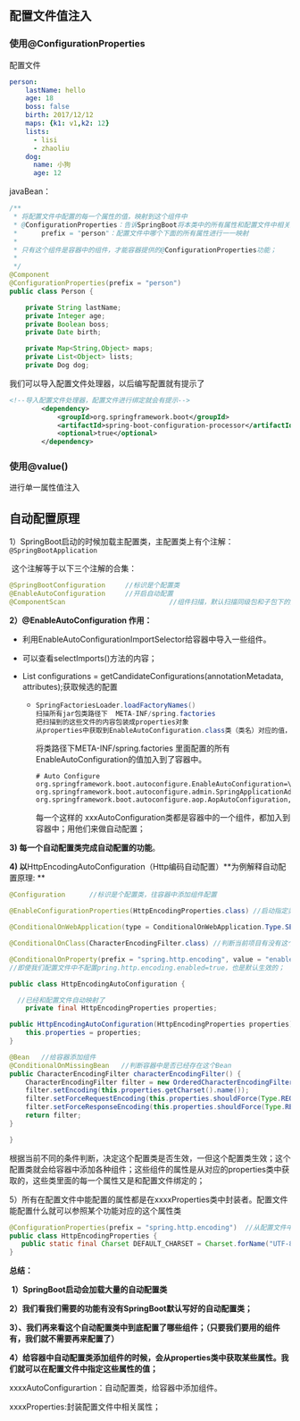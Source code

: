 ## 配置文件值注入

### 使用@ConfigurationProperties

配置文件

```yaml
person:
    lastName: hello
    age: 18
    boss: false
    birth: 2017/12/12
    maps: {k1: v1,k2: 12}
    lists:
      - lisi
      - zhaoliu
    dog:
      name: 小狗
      age: 12
```

javaBean：

```java
/**
 * 将配置文件中配置的每一个属性的值，映射到这个组件中
 * @ConfigurationProperties：告诉SpringBoot将本类中的所有属性和配置文件中相关的配置进行绑定；
 *      prefix = "person"：配置文件中哪个下面的所有属性进行一一映射
 *
 * 只有这个组件是容器中的组件，才能容器提供的@ConfigurationProperties功能；
 *
 */
@Component
@ConfigurationProperties(prefix = "person")
public class Person {

    private String lastName;
    private Integer age;
    private Boolean boss;
    private Date birth;

    private Map<String,Object> maps;
    private List<Object> lists;
    private Dog dog;

```

我们可以导入配置文件处理器，以后编写配置就有提示了

```xml
<!--导入配置文件处理器，配置文件进行绑定就会有提示-->
		<dependency>
			<groupId>org.springframework.boot</groupId>
			<artifactId>spring-boot-configuration-processor</artifactId>
			<optional>true</optional>
		</dependency>
```

### 使用@value()

进行单一属性值注入



## 自动配置原理

1）SpringBoot启动的时候加载主配置类，主配置类上有个注解：```@SpringBootApplication```

​      这个注解等于以下三个注解的合集：

```Java
@SpringBootConfiguration     //标识是个配置类
@EnableAutoConfiguration     //开启自动配置
@ComponentScan							//组件扫描，默认扫描同级包和子包下的类
```

**2）@EnableAutoConfiguration 作用：**

 - 利用EnableAutoConfigurationImportSelector给容器中导入一些组件。

- 可以查看selectImports()方法的内容；

- List<String> configurations = getCandidateConfigurations(annotationMetadata, attributes);获取候选的配置

  - ```java
    SpringFactoriesLoader.loadFactoryNames()
    扫描所有jar包类路径下  META-INF/spring.factories
    把扫描到的这些文件的内容包装成properties对象
    从properties中获取到EnableAutoConfiguration.class类（类名）对应的值，然后把他们添加在容器中
    ```

    将类路径下META-INF/spring.factories 里面配置的所有EnableAutoConfiguration的值加入到了容器中。

    ```properties
    # Auto Configure
    org.springframework.boot.autoconfigure.EnableAutoConfiguration=\
    org.springframework.boot.autoconfigure.admin.SpringApplicationAdminJmxAutoConfiguration,\
    org.springframework.boot.autoconfigure.aop.AopAutoConfiguration,\
    ```

    每一个这样的  xxxAutoConfiguration类都是容器中的一个组件，都加入到容器中；用他们来做自动配置；

**3) 每一个自动配置类完成自动配置的功能**。

**4) 以**HttpEncodingAutoConfiguration（Http编码自动配置）**为例解释自动配置原理: **

```java
@Configuration      //标识是个配置类，往容器中添加组件配置

@EnableConfigurationProperties(HttpEncodingProperties.class) //启动指定类的ConfigurationProperties功能；将配置文件中对应的值和HttpEncodingProperties绑定起来；并把HttpEncodingProperties加入到ioc容器中

@ConditionalOnWebApplication(type = ConditionalOnWebApplication.Type.SERVLET) //Spring底层@Conditional注解，根据不同的条件，如果满足指定的条件，整个配置类里面的配置就会生效；  判断当前应用是否是web应用，如果是，当前配置类生效。

@ConditionalOnClass(CharacterEncodingFilter.class) //判断当前项目有没有这个类CharacterEncodingFilter；SpringMVC中进行乱码解决的过滤器；

@ConditionalOnProperty(prefix = "spring.http.encoding", value = "enabled", matchIfMissing = true) //判断配置文件中是否存在某个配置  spring.http.encoding.enabled；如果不存在，判断也是成立的
//即使我们配置文件中不配置pring.http.encoding.enabled=true，也是默认生效的；

public class HttpEncodingAutoConfiguration {

  //已经和配置文件自动映射了
	private final HttpEncodingProperties properties;

public HttpEncodingAutoConfiguration(HttpEncodingProperties properties) {
	this.properties = properties;
}

@Bean   //给容器添加组件
@ConditionalOnMissingBean   //判断容器中是否已经存在这个Bean
public CharacterEncodingFilter characterEncodingFilter() {
	CharacterEncodingFilter filter = new OrderedCharacterEncodingFilter();
	filter.setEncoding(this.properties.getCharset().name());
	filter.setForceRequestEncoding(this.properties.shouldForce(Type.REQUEST));
	filter.setForceResponseEncoding(this.properties.shouldForce(Type.RESPONSE));
	return filter;
}

}
```

根据当前不同的条件判断，决定这个配置类是否生效，一但这个配置类生效；这个配置类就会给容器中添加各种组件；这些组件的属性是从对应的properties类中获取的，这些类里面的每一个属性又是和配置文件绑定的；

5）所有在配置文件中能配置的属性都是在xxxxProperties类中封装者。配置文件能配置什么就可以参照某个功能对应的这个属性类

```java
@ConfigurationProperties(prefix = "spring.http.encoding")  //从配置文件中获取指定的值和bean的属性进行绑定
public class HttpEncodingProperties {
   public static final Charset DEFAULT_CHARSET = Charset.forName("UTF-8");
}
```

**总结：**

​	**1）SpringBoot启动会加载大量的自动配置类**

​	**2）我们看我们需要的功能有没有SpringBoot默认写好的自动配置类；**

​	**3）、我们再来看这个自动配置类中到底配置了哪些组件；（只要我们要用的组件有，我们就不需要再来配置了）**

​	**4）给容器中自动配置类添加组件的时候，会从properties类中获取某些属性。我们就可以在配置文件中指定这些属性的值；**

xxxxAutoConfigurartion：自动配置类，给容器中添加组件。

xxxxProperties:封装配置文件中相关属性；

